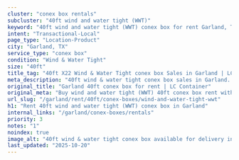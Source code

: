 ```yaml
---
cluster: "conex box rentals"
subcluster: "40ft wind and water tight (WWT)"
keyword: "40ft wind and water tight (WWT) conex box for rent Garland, TX"
intent: "Transactional-Local"
page_type: "Location-Product"
city: "Garland, TX"
service_type: "conex box"
condition: "Wind & Water Tight"
size: "40ft"
title_tag: "40ft X22 Wind & Water Tight conex box Sales in Garland | LC Container"
meta_description: "40ft wind & water tight conex box sales in Garland. Fast delivery, competitive pricing. Serving conex boxes area. Quote ID: DPK. Call (214) 524-4168 for your free quote today."
original_title: "Garland 40ft conex box for rent | LC Container"
original_meta: "Buy wind and water tight (WWT) 40ft conex box rent with local delivery in Garland, TX. LC Container — local Since 2003. Request a fast quote today."
url_slug: "/garland/rent/40ft/conex-boxes/wind-and-water-tight-wwt"
h1: "Rent 40ft wind and water tight (WWT) conex box in Garland"
internal_links: "/garland/conex-boxes/rentals"
priority: 3
notes: "1"
noindex: true
image_alt: "40ft wind & water tight conex box available for delivery in Garland"
last_updated: "2025-10-20"
---
```


<!-- TODO: Add unique city/inventory copy, images, and internal links here. -->
